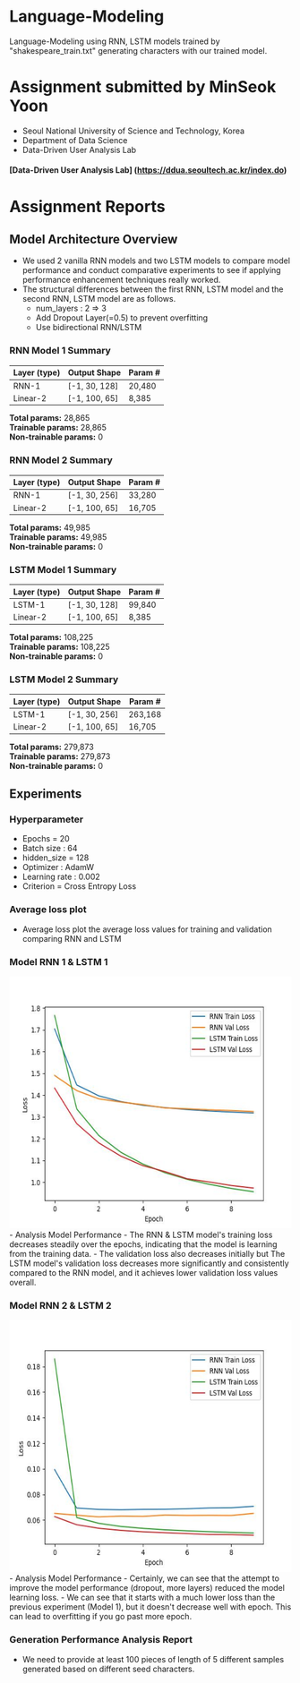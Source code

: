# Language-Modeling
Language-Modeling using RNN, LSTM models trained by "shakespeare_train.txt"
generating characters with our trained model.

# Assignment submitted by MinSeok Yoon
- Seoul National University of Science and Technology, Korea
- Department of Data Science
- Data-Driven User Analysis Lab
#### [Data-Driven User Analysis Lab] (https://ddua.seoultech.ac.kr/index.do)

# Assignment Reports
## Model Architecture Overview
- We used 2 vanilla RNN models and two LSTM models to compare model performance and conduct comparative experiments to see if applying performance enhancement techniques really worked.
- The structural differences between the first RNN, LSTM model and the second RNN, LSTM model are as follows.
  - num_layers : 2 => 3
  - Add Dropout Layer(=0.5) to prevent overfitting
  - Use bidirectional RNN/LSTM
    
### RNN Model 1 Summary

| Layer (type)    | Output Shape  | Param # |
|-----------------|---------------|---------|
| RNN-1           | [-1, 30, 128] | 20,480  |
| Linear-2        | [-1, 100, 65] | 8,385   |

**Total params:** 28,865  
**Trainable params:** 28,865  
**Non-trainable params:** 0  

### RNN Model 2 Summary

| Layer (type)    | Output Shape  | Param # |
|-----------------|---------------|---------|
| RNN-1           | [-1, 30, 256] | 33,280  |
| Linear-2        | [-1, 100, 65] | 16,705  |

**Total params:** 49,985  
**Trainable params:** 49,985  
**Non-trainable params:** 0  

### LSTM Model 1 Summary

| Layer (type)    | Output Shape  | Param # |
|-----------------|---------------|---------|
| LSTM-1          | [-1, 30, 128] | 99,840  |
| Linear-2        | [-1, 100, 65] | 8,385   |

**Total params:** 108,225  
**Trainable params:** 108,225  
**Non-trainable params:** 0  

### LSTM Model 2 Summary

| Layer (type)    | Output Shape  | Param # |
|-----------------|---------------|---------|
| LSTM-1          | [-1, 30, 256] | 263,168 |
| Linear-2        | [-1, 100, 65] | 16,705  |

**Total params:** 279,873  
**Trainable params:** 279,873  
**Non-trainable params:** 0  


## Experiments
### Hyperparameter
- Epochs = 20
- Batch size : 64
- hidden_size = 128
- Optimizer : AdamW
- Learning rate : 0.002
- Criterion = Cross Entropy Loss

### Average loss plot
- Average loss plot the average loss values for training and validation comparing RNN and LSTM
### Model RNN 1 & LSTM 1
<img src="./images/loss_plot.jpg" width="680" height="450" alt="Model 1 Average loss plot">
- Analysis Model Performance
  - The RNN & LSTM model's training loss decreases steadily over the epochs, indicating that the model is learning from the training data.
  - The validation loss also decreases initially but The LSTM model's validation loss decreases more significantly and consistently compared to the RNN model, and it achieves lower validation loss values overall.


### Model RNN 2 & LSTM 2
<img src="./images/loss_plot_bina.jpg" width="680" height="450" alt="Model 2 Average loss plot">
- Analysis Model Performance
  - Certainly, we can see that the attempt to improve the model performance (dropout, more layers) reduced the model learning loss.
  - We can see that it starts with a much lower loss than the previous experiment (Model 1), but it doesn't decrease well with epoch. This can lead to overfitting if you go past more epoch.

### Generation Performance Analysis Report
- We need to provide at least 100 pieces of length of 5 different samples generated based on different seed characters.


